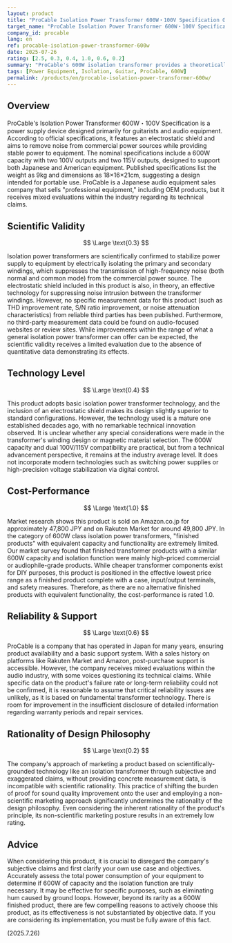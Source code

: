 ```yaml
---
layout: product
title: "ProCable Isolation Power Transformer 600W・100V Specification Guitarist Power Supply Product Review"
target_name: "ProCable Isolation Power Transformer 600W・100V Specification Guitarist Power Supply"
company_id: procable
lang: en
ref: procable-isolation-power-transformer-600w
date: 2025-07-26
rating: [2.5, 0.3, 0.4, 1.0, 0.6, 0.2]
summary: "ProCable's 600W isolation transformer provides a theoretically valid solution for power noise, though it lacks objective data. The company's marketing approach raises significant rationality concerns, but the product is a rare find as a 600W finished unit."
tags: [Power Equipment, Isolation, Guitar, ProCable, 600W]
permalink: /products/en/procable-isolation-power-transformer-600w/
---
```


## Overview

ProCable's Isolation Power Transformer 600W・100V Specification is a power supply device designed primarily for guitarists and audio equipment. According to official specifications, it features an electrostatic shield and aims to remove noise from commercial power sources while providing stable power to equipment. The nominal specifications include a 600W capacity with two 100V outputs and two 115V outputs, designed to support both Japanese and American equipment. Published specifications list the weight as 9kg and dimensions as 18×16×21cm, suggesting a design intended for portable use. ProCable is a Japanese audio equipment sales company that sells "professional equipment," including OEM products, but it receives mixed evaluations within the industry regarding its technical claims.

## Scientific Validity

$$ \Large \text{0.3} $$

Isolation power transformers are scientifically confirmed to stabilize power supply to equipment by electrically isolating the primary and secondary windings, which suppresses the transmission of high-frequency noise (both normal and common mode) from the commercial power source. The electrostatic shield included in this product is also, in theory, an effective technology for suppressing noise intrusion between the transformer windings. However, no specific measurement data for this product (such as THD improvement rate, S/N ratio improvement, or noise attenuation characteristics) from reliable third parties has been published. Furthermore, no third-party measurement data could be found on audio-focused websites or review sites. While improvements within the range of what a general isolation power transformer can offer can be expected, the scientific validity receives a limited evaluation due to the absence of quantitative data demonstrating its effects.

## Technology Level

$$ \Large \text{0.4} $$

This product adopts basic isolation power transformer technology, and the inclusion of an electrostatic shield makes its design slightly superior to standard configurations. However, the technology used is a mature one established decades ago, with no remarkable technical innovation observed. It is unclear whether any special considerations were made in the transformer's winding design or magnetic material selection. The 600W capacity and dual 100V/115V compatibility are practical, but from a technical advancement perspective, it remains at the industry average level. It does not incorporate modern technologies such as switching power supplies or high-precision voltage stabilization via digital control.

## Cost-Performance

$$ \Large \text{1.0} $$

Market research shows this product is sold on Amazon.co.jp for approximately 47,800 JPY and on Rakuten Market for around 49,800 JPY. In the category of 600W class isolation power transformers, "finished products" with equivalent capacity and functionality are extremely limited. Our market survey found that finished transformer products with a similar 600W capacity and isolation function were mainly high-priced commercial or audiophile-grade products. While cheaper transformer components exist for DIY purposes, this product is positioned in the effective lowest price range as a finished product complete with a case, input/output terminals, and safety measures. Therefore, as there are no alternative finished products with equivalent functionality, the cost-performance is rated 1.0.

## Reliability & Support

$$ \Large \text{0.6} $$

ProCable is a company that has operated in Japan for many years, ensuring product availability and a basic support system. With a sales history on platforms like Rakuten Market and Amazon, post-purchase support is accessible. However, the company receives mixed evaluations within the audio industry, with some voices questioning its technical claims. While specific data on the product's failure rate or long-term reliability could not be confirmed, it is reasonable to assume that critical reliability issues are unlikely, as it is based on fundamental transformer technology. There is room for improvement in the insufficient disclosure of detailed information regarding warranty periods and repair services.

## Rationality of Design Philosophy

$$ \Large \text{0.2} $$

The company's approach of marketing a product based on scientifically-grounded technology like an isolation transformer through subjective and exaggerated claims, without providing concrete measurement data, is incompatible with scientific rationality. This practice of shifting the burden of proof for sound quality improvement onto the user and employing a non-scientific marketing approach significantly undermines the rationality of the design philosophy. Even considering the inherent rationality of the product's principle, its non-scientific marketing posture results in an extremely low rating.

## Advice

When considering this product, it is crucial to disregard the company's subjective claims and first clarify your own use case and objectives. Accurately assess the total power consumption of your equipment to determine if 600W of capacity and the isolation function are truly necessary. It may be effective for specific purposes, such as eliminating hum caused by ground loops. However, beyond its rarity as a 600W finished product, there are few compelling reasons to actively choose this product, as its effectiveness is not substantiated by objective data. If you are considering its implementation, you must be fully aware of this fact.

(2025.7.26)
